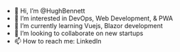 - 👋 Hi, I’m @HughBennett
- 👀 I’m interested in DevOps, Web Development, & PWA
- 🌱 I’m currently learning Vuejs, Blazor development
- 💞️ I’m looking to collaborate on new startups
- 📫 How to reach me: LinkedIn

<!---
HughBennett/HughBennett is a ✨ special ✨ repository because its `README.md` (this file) appears on your GitHub profile.
You can click the Preview link to take a look at your changes.
--->
